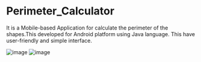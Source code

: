 # Perimeter_Calculator
It is a Mobile-based Application for calculate the perimeter of the shapes.This developed for Android platform using Java language. This have user-friendly and simple interface.

![image](https://github.com/user-attachments/assets/082768e6-fc10-4553-a317-381191f46cc5)
![image](https://github.com/user-attachments/assets/68aa8bcb-fcde-4192-b3c6-35e52b6ea2aa)

